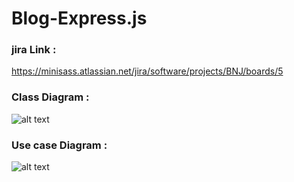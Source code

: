 # Blog-Express.js

### jira Link : 
https://minisass.atlassian.net/jira/software/projects/BNJ/boards/5

### Class Diagram : 
![alt text](https://media.discordapp.net/attachments/1030507634719199262/1156258107647864903/blog-express.js.png?ex=651b9107&is=651a3f87&hm=3da095b7f570a4baeea2ce432804c78a1c56aea30430c1f33f0fb91361c41210&=&width=947&height=528)
### Use case Diagram : 
![alt text](https://media.discordapp.net/attachments/1030507634719199262/1156263065973702716/UseCaseBlog.png?ex=651b95a5&is=651a4425&hm=f9b65bb73b3c6c36236ca3b5cb3dc307fcf900f9864a404e3dc1e91d4b04e86f&=&width=768&height=596)

